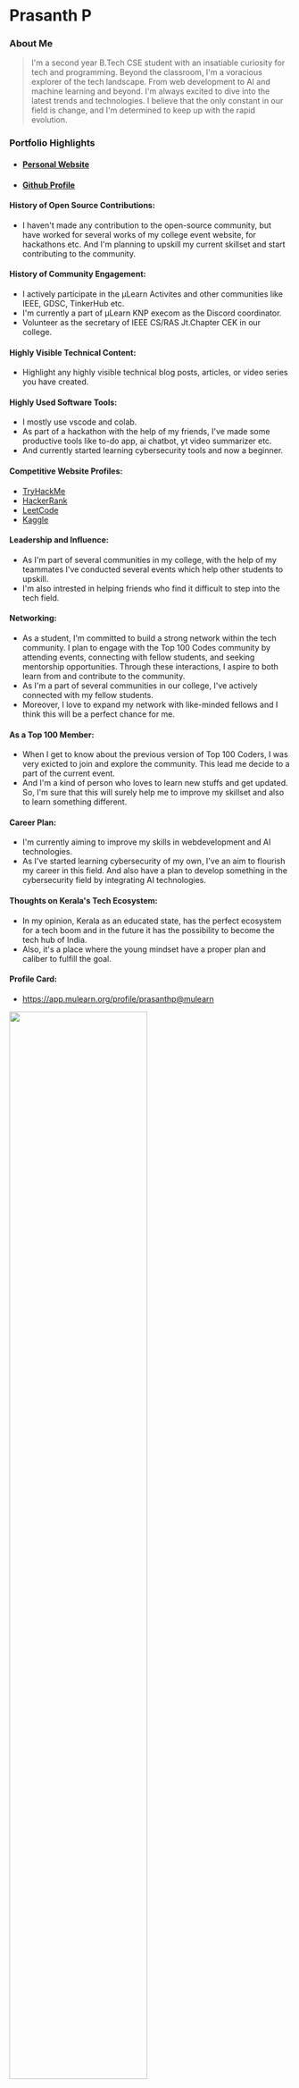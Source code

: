 # Prasanth P

### About Me

> I'm a second year B.Tech CSE student with an insatiable curiosity for tech and programming. Beyond the classroom, I'm a voracious explorer of the tech landscape. From web development to AI and machine learning and beyond. I'm always excited to dive into the latest trends and technologies. I believe that the only constant in our field is change, and I'm determined to keep up with the rapid evolution. 


### Portfolio Highlights

- #### <a href="https://prasanthpradeep.github.io/prasanthp/">Personal Website</a>
- #### <a href="https://github.com/PrasanthPradeep">Github Profile</a>

#### History of Open Source Contributions:

- I haven't made any contribution to the open-source community, but have worked for several works of my college event website, for hackathons etc. And I'm planning to upskill my current skillset and start contributing to the community.

#### History of Community Engagement:

- I actively participate in the μLearn Activites and other communities like IEEE, GDSC, TinkerHub etc.
- I'm currently a part of μLearn KNP execom as the Discord coordinator.
- Volunteer as the secretary of IEEE CS/RAS Jt.Chapter CEK in our college.

#### Highly Visible Technical Content:

- Highlight any highly visible technical blog posts, articles, or video series you have created.

#### Highly Used Software Tools:

- I mostly use vscode and colab.
- As part of a hackathon with the help of my friends, I've made some productive tools like to-do app, ai chatbot, yt video summarizer etc.
- And currently started learning cybersecurity tools and now a beginner.

#### Competitive Website Profiles:

- <a href="https://tryhackme.com/p/HackedP">TryHackMe</a>
- <a href="https://www.hackerrank.com/profile/prasanth__p_">HackerRank</a>
- <a href="https://leetcode.com/u/programmerprasanth/">LeetCode</a>
- <a href="https://www.kaggle.com/prasanthpradeep">Kaggle</a>


#### Leadership and Influence:

- As I'm part of several communities in my college, with the help of my teammates I've conducted several events which help other students to upskill.
- I'm also intrested in helping friends who find it difficult to step into the tech field.

#### Networking:

- As a student, I'm committed to build a strong network within the tech community. I plan to engage with the Top 100 Codes community by attending events, connecting with fellow students, and seeking mentorship opportunities. Through these interactions, I aspire to both learn from and contribute to the community.
- As I'm a part of several communities in our college, I've actively connected with my fellow students.
- Moreover, I love to expand my network with like-minded fellows and I think this will be a perfect chance for me.

#### As a Top 100 Member:

- When I get to know about the previous version of Top 100 Coders, I was very exicted to join and explore the community. This lead me decide to a part of the current event.
- And I'm a kind of person who loves to learn new stuffs and get updated. So, I'm sure that this will surely help me to improve my skillset and also to learn something different.

#### Career Plan:

- I'm currently aiming to improve my skills in webdevelopment and AI technologies.
- As I've started learning cybersecurity of my own, I've an aim to flourish my career in this field. And also have a plan to develop something in the cybersecurity field by integrating AI technologies.

#### Thoughts on Kerala's Tech Ecosystem:

- In my opinion, Kerala as an educated state, has the perfect ecosystem for a tech boom and in the future it has the possibility to become the tech hub of India.
- Also, it's a place where the young mindset have a proper plan and caliber to fulfill the goal.

#### Profile Card:

- https://app.mulearn.org/profile/prasanthp@mulearn

<img src="https://github.com/user-attachments/assets/123a5374-d0c7-42e2-9203-3cb4b53dd52f" style="width:70%; height:70%">
